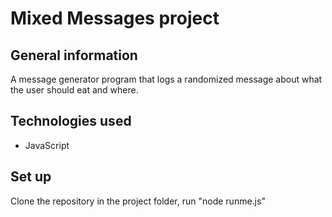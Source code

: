 # Mixed Messages project

## General information

A message generator program that logs a randomized message about what the user should eat and where.

## Technologies used

- JavaScript

## Set up

Clone the repository
in the project folder, run "node runme.js"
